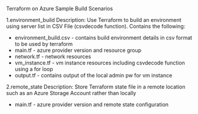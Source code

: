 Terraform on Azure Sample Build Scenarios

1.environment_build 
Description: Use Terraform to build an environment using server list in CSV File (csvdecode function). Contains the following:
- environment_build.csv - contains build environment details in csv format to be used by terraform 
- main.tf - azure provider version and resource group
- network.tf - network resources
- vm_instance.tf - vm instance resources including csvdecode function using a for loop
- output.tf - contains output of the local admin pw for vm instance

2.remote_state
Description: Store Terraform state file in a remote location such as an Azure Storage Account rather than locally
- main.tf - azure provider version and remote state configuration
